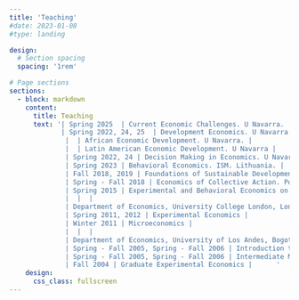 ```yaml
---
title: 'Teaching'
#date: 2023-01-08
#type: landing

design:
  # Section spacing
  spacing: '1rem'

# Page sections
sections:
  - block: markdown
    content:
      title: Teaching
      text: '| Spring 2025  | Current Economic Challenges. U Navarra. |
             | Spring 2022, 24, 25  | Development Economics. U Navarra. |
              |  | African Economic Development. U Navarra. |
              |  | Latin American Economic Development. U Navarra |
              | Spring 2022, 24 | Decision Making in Economics. U Navarra |
              | Spring 2023 | Behavioral Economics. ISM. Lithuania. |
              | Fall 2018, 2019 | Foundations of Sustainable Development, U Notre Dame. Graduate course. |
              | Spring - Fall 2018 | Economics of Collective Action. Pontificia Universidad Javeriana. Graduate course. |
              | Spring 2015 | Experimental and Behavioral Economics on evaluation and design of social interventions. Corpovisionarios, Bogota, Colombia |
              |  |  |
              | Department of Economics, University College London, London, UK | Graduate Student Instructor |
              | Spring 2011, 2012 | Experimental Economics |
              | Winter 2011 | Microeconomics |
              |  |  |
              | Department of Economics, University of Los Andes, Bogotá, COL. | Graduate Student Instructor |
              | Spring - Fall 2005, Spring - Fall 2006 | Introduction to Microeconomics |
              | Spring - Fall 2005, Spring - Fall 2006 | Intermediate Microeconomics |
              | Fall 2004 | Graduate Experimental Economics |      '
    design:
      css_class: fullscreen
---
```


